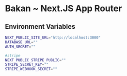 # Bakan ~ Next.JS App Router

## Environment Variables

```bash
NEXT_PUBLIC_SITE_URL="http://localhost:3000"
DATABASE_URL=""
AUTH_SECRET=""

#stripe
NEXT_PUBLIC_STRIPE_PUBLIC=""
STRIPE_SECRET_KEY=""
STRIPE_WEBHOOK_SECRET=""
```
